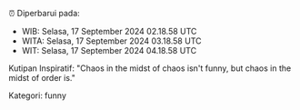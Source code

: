 ⏰ Diperbarui pada:
- WIB: Selasa, 17 September 2024 02.18.58 UTC
- WITA: Selasa, 17 September 2024 03.18.58 UTC
- WIT: Selasa, 17 September 2024 04.18.58 UTC

Kutipan Inspiratif:
"Chaos in the midst of chaos isn't funny, but chaos in the midst of order is."


Kategori: funny

